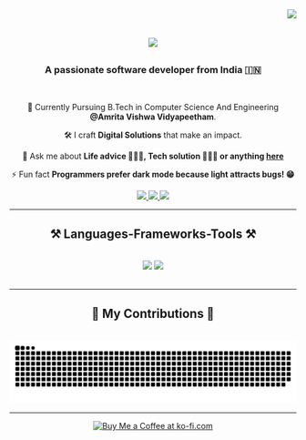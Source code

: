 <img align="right" src="https://visitor-badge.laobi.icu/badge?page_id=Arjunprakash2003.Arjunprakash2003" />

<h1 align="center">
    <img src="https://readme-typing-svg.herokuapp.com/?font=Righteous&size=35&center=true&vCenter=true&width=500&height=70&duration=3000&lines=Hi+There!+👋;+I'm+Arjun+Prakash!;" />
</h1>

<h3 align="center">A passionate software developer from India 🇮🇳</h3>

<br/>

<div align="center">
 
 🔭 Currently Pursuing B.Tech in Computer Science And Engineering **@Amrita Vishwa Vidyapeetham**.
 
 🛠️ I craft **Digital Solutions** that make an impact.

 💬 Ask me about **Life advice 🤣🤣🤣, Tech solution 👨🏻‍💻 or anything [here](https://github.com/Arjunprakash2003/Arjunprakash2003/issues)**

 ⚡ Fun fact **Programmers prefer dark mode because light attracts bugs! 😁**

 </div>
 
<div align="center"> 
  <a href="mailto:arjunprakash7212@gmail.com">
    <img src="https://img.shields.io/badge/Gmail-333333?style=for-the-badge&logo=gmail&logoColor=red" />
  </a>
  <a href="https://linkedin.com/in/arjun-prakash-172a19257" target="_blank">
    <img src="https://img.shields.io/badge/LinkedIn-0077B5?style=for-the-badge&logo=linkedin&logoColor=white" target="_blank" />
  </a>
  <a href="https://[Arjunprakash2003.github.io](https://www.instagram.com/arj_un_pra_kash?igsh=MTRzbjhwcnNocGg3aQ%3D%3D&utm_source=qr)" target="_blank">
     <img src="https://img.shields.io/badge/Portfolio-FF5722?style=for-the-badge&logo=todoist&logoColor=white" target="_blank" /> <!-- sqlite, safari, google-chrome are other good icon options -->
  </a>
</div>

 <hr/>
 
<h2 align="center">⚒️ Languages-Frameworks-Tools ⚒️</h2>
<br/>
<div align="center">
    <img src="https://skillicons.dev/icons?i=react,html,css,vscode,github,git,r" />
    <img src="https://skillicons.dev/icons?i=nodejs,python,javascript,firebase,c,java,mysql,flask" /><br>
</div>

<br/>
<hr/>

<div align="center">
  <h2>🐍 My Contributions 🐍</h2>
  <br>
  <img alt="snake eating my contributions" src="https://raw.githubusercontent.com/Arjunprakash2003/Arjunprakash2003/output/github-contribution-grid-snake.svg" />
  
  <br/>
</div>

<hr/>



<div align="center">
<a href='https://ko-fi.com/V7V4RAK9C' target='_blank'><img height='64' style='border:0px;height:64px;' src='https://storage.ko-fi.com/cdn/kofi1.png?v=3' border='0' alt='Buy Me a Coffee at ko-fi.com' /></a>
</div>

<br/>
